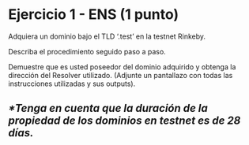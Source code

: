 # Ejercicio 1 - ENS (1 punto)

Adquiera un dominio bajo el TLD ‘.test’ en la testnet Rinkeby.  

Describa el procedimiento seguido paso a paso.  

Demuestre que es usted poseedor del dominio adquirido y obtenga la dirección del Resolver utilizado. (Adjunte un pantallazo con todas las instrucciones utilizadas y sus outputs).  

_*Tenga en cuenta que la duración de la propiedad de los dominios en testnet es de 28 días._
---
